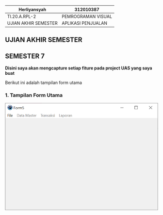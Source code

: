 | Herliyansyah          | 312010387             |
|-----------------------|-----------------------|
|  TI.20.A.RPL-2        | PEMROGRAMAN VISUAL    |
| UJIAN AKHIR SEMESTER  | APLIKASI PENJUALAN    |

## UJIAN AKHIR SEMESTER

## SEMESTER 7

**Disini saya akan mengcapture setiap fiture pada project UAS yang saya buat**

Berikut ini adalah tampilan form utama
### 1. Tampilan Form Utama

![Form_Utama](image/1PS.png)